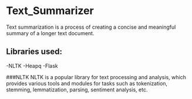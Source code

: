 # Text_Summarizer
Text summarization is a process of creating a concise and meaningful summary of a longer text document.
## Libraries used:
-NLTK
-Heapq
-Flask

###NLTK
NLTK is a popular library for text processing and analysis, which provides various tools and modules for tasks such as tokenization, stemming, lemmatization, parsing, sentiment analysis, etc.

